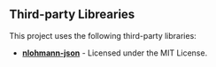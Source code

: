 ## Third-party Librearies
This project uses the following third-party libraries:

- **[nlohmann-json](https://github.com/nlohmann/json)** - Licensed under the MIT License.
